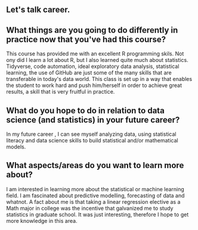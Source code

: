 ## Let's talk career.  

## What things are you going to do differently in practice now that you've had this course? 
  This course has provided me with an excellent R programming skils. Not ony did I learn a lot about R, but I also learned quite much about statistics.
   Tidyverse, code automation, ideal exploratory data analysis, statistical learning, the use of GitHub are just some of the many skills that are transferable
   in today's data world. This class is set up in a way that enables the student to work hard and push him/herself in order to achieve great results, a skill that
   is very fruitful in practice.  
   
## What do you hope to do in relation to data science (and statistics) in your future career?  
  In my future career , I can see myself analyzing data, using statistical literacy and data science skills to build statistical and/or mathematical 
  models. 
  
## What aspects/areas do you want to learn more about?  
  I am interested in learning more about the statistical or machine learning field. I am fascinated about predictive modelling, forecasting of data and whatnot.
  A fact about me is that taking a linear regression elective as a Math major in college was the incentive that galvanized me to study statistics in graduate school. 
  It was just interesting, therefore I hope to get more knowledge in this area. 
  
